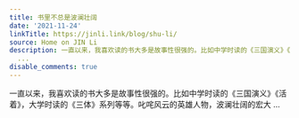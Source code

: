 ```yaml
---
title: 书里不总是波澜壮阔
date: '2021-11-24'
linkTitle: https://jinli.link/blog/shu-li/
source: Home on JIN Li
description: 一直以来，我喜欢读的书大多是故事性很强的。比如中学时读的《三国演义》《活着》，大学时读的《三体》系列等等。叱咤风云的英雄人物，波澜壮阔的宏大
  ...
disable_comments: true
---
```

一直以来，我喜欢读的书大多是故事性很强的。比如中学时读的《三国演义》《活着》，大学时读的《三体》系列等等。叱咤风云的英雄人物，波澜壮阔的宏大 ...